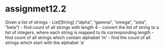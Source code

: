 # assignmet12.2
Given a list of strings - List[String] (“alpha”, “gamma”, “omega”, “zeta”, “beta”) - find count of all strings with length 4 - convert the list of string to a list of integers, where each string is mapped to its corresponding length - find count of all strings which contain alphabet ‘m’ - find the count of all strings which start with the alphabet ‘a’
